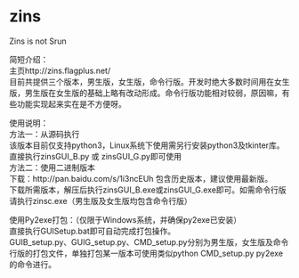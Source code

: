 # zins
Zins is not Srun
  <br />
  <p>
  简短介绍：
  <br />主页http://zins.flagplus.net/
  <br />目前共提供三个版本，男生版，女生版，命令行版。开发时绝大多数时间用在女生版，男生版在女生版的基础上略有改动形成。命令行版功能相对较弱，原因嘛，有些功能实现起来实在是不方便呀。
  </P>
  <p>
  使用说明：
  <br />方法一：从源码执行
  <br />该版本目前仅支持python3，Linux系统下使用需另行安装python3及tkinter库。
  <br />直接执行zinsGUI_B.py 或 zinsGUI_G.py即可使用
  <br />方法二：使用二进制版本
  <br />下载：http://pan.baidu.com/s/1i3ncEUh  包含历史版本，建议使用最新版。
  <br />下载所需版本，解压后执行zinsGUI_B.exe或zinsGUI_G.exe即可。如需命令行版请执行zinsc.exe（男生版及女生版均包含命令行版）
  <br />
  </p>
  <p>
使用Py2exe打包：（仅限于Windows系统，并确保py2exe已安装）
  <br />直接执行GUISetup.bat即可自动完成打包操作。
  <br />GUIB_setup.py、GUIG_setup.py、CMD_setup.py分别为男生版，女生版及命令行版的打包文件，单独打包某一版本可使用类似python CMD_setup.py py2exe的命令进行。
  </p>